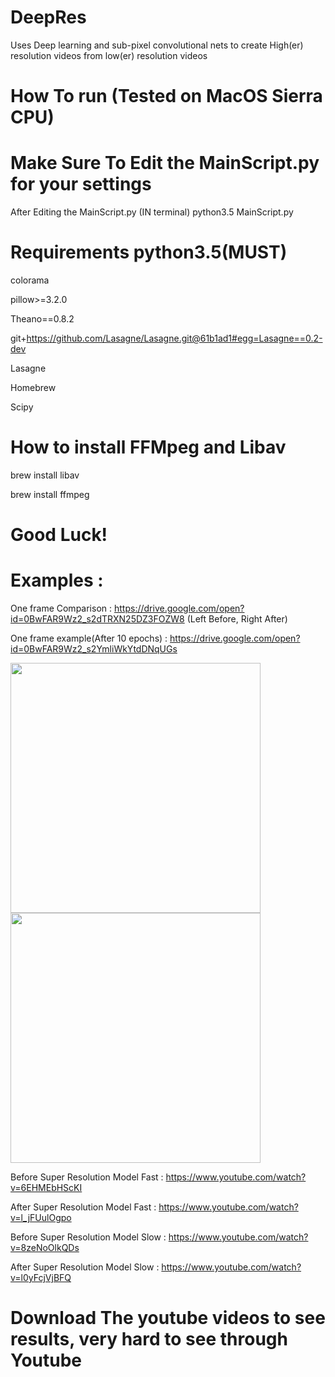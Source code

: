 # DeepRes
Uses Deep learning and sub-pixel convolutional nets to create High(er) resolution videos from low(er) resolution videos

# How To run (Tested on MacOS Sierra CPU)
# Make Sure To Edit the MainScript.py for your settings

After Editing the MainScript.py
(IN terminal)
python3.5 MainScript.py
# Requirements python3.5(MUST)
colorama

pillow>=3.2.0

Theano==0.8.2

git+https://github.com/Lasagne/Lasagne.git@61b1ad1#egg=Lasagne==0.2-dev

Lasagne

Homebrew

Scipy


# How to install FFMpeg and Libav

brew install libav

brew install ffmpeg

# Good Luck!

# Examples :
One frame Comparison : https://drive.google.com/open?id=0BwFAR9Wz2_s2dTRXN25DZ3FOZW8 (Left Before, Right After)


One frame example(After 10 epochs) : https://drive.google.com/open?id=0BwFAR9Wz2_s2YmliWkYtdDNqUGs

<img src="./images/input_detail.png" width=400> <img src="./images/superres_epoch6_detail.png" width=400>



Before Super Resolution Model Fast :   https://www.youtube.com/watch?v=6EHMEbHScKI

After Super Resolution Model Fast : https://www.youtube.com/watch?v=l_jFUulOgpo

Before Super Resolution Model Slow : https://www.youtube.com/watch?v=8zeNoOlkQDs

After Super Resolution Model Slow : https://www.youtube.com/watch?v=l0yFcjVjBFQ

# Download The youtube videos to see results, very hard to see through Youtube





